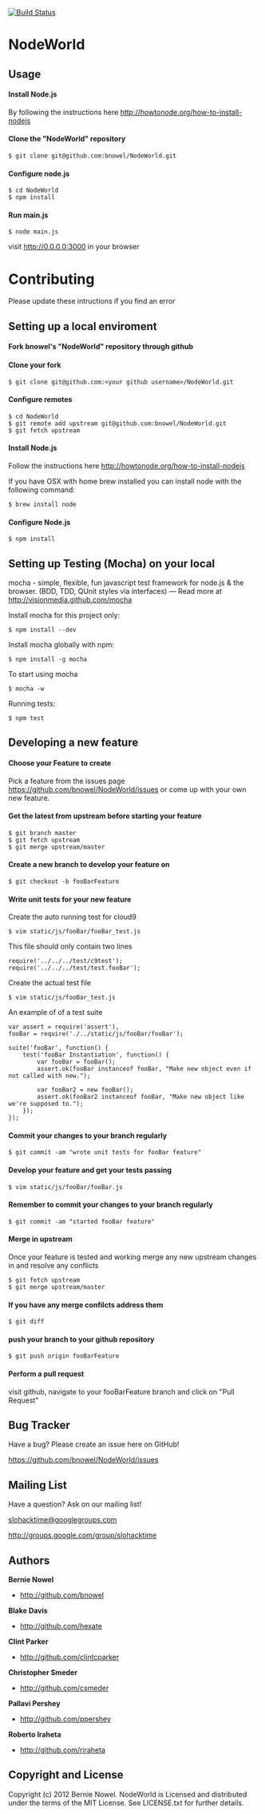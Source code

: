 [![Build Status](https://secure.travis-ci.org/clintcparker/NodeWorld.png?branch=master)](http://travis-ci.org/clintcparker/NodeWorld)



NodeWorld
=========


Usage
-----

#### Install Node.js 

By following the instructions here http://howtonode.org/how-to-install-nodejs

#### Clone the "NodeWorld" repository

    $ git clone git@github.com:bnowel/NodeWorld.git

#### Configure node.js

    $ cd NodeWorld
    $ npm install

#### Run main.js

    $ node main.js

visit http://0.0.0.0:3000 in your browser


Contributing
============
Please update these intructions if you find an error

Setting up a local enviroment
-----------------------------
#### Fork bnowel's "NodeWorld" repository through github

#### Clone your fork

    $ git clone git@github.com:<your github username>/NodeWorld.git

#### Configure remotes 

    $ cd NodeWorld
    $ git remote add upstream git@github.com:bnowel/NodeWorld.git
    $ git fetch upstream

#### Install Node.js

 Follow the instructions here http://howtonode.org/how-to-install-nodejs

 If you have OSX with home brew installed you can install node with the following command:

    $ brew install node

#### Configure Node.js

    $ npm install

Setting up Testing (Mocha) on your local
------------------------------
mocha - simple, flexible, fun javascript test framework for node.js & the browser. (BDD, TDD, QUnit styles via interfaces) — Read more at http://visionmedia.github.com/mocha

Install mocha for this project only:
    
    $ npm install --dev

Install mocha globally with npm:

    $ npm install -g mocha

To start using mocha

    $ mocha -w

Running tests:

    $ npm test

Developing a new feature
------------------------
#### Choose your Feature to create
Pick a feature from the issues page https://github.com/bnowel/NodeWorld/issues or come up with your own new feature.

#### Get the latest from upstream before starting your feature

    $ git branch master
    $ git fetch upstream
    $ git merge upstream/master

#### Create a new branch to develop your feature on

    $ git checkout -b fooBarFeature

#### Write unit tests for your new feature

Create the auto running test for cloud9

    $ vim static/js/fooBar/fooBar_test.js
    
This file should only contain two lines
    
    require('../../../test/c9test');
    require('../../../test/test.fooBar');
    
Create the actual test file
    
    $ vim static/js/fooBar_test.js
    
An example of of a test suite
    
    var assert = require('assert'),
    fooBar = require('./../static/js/fooBar/fooBar');
  
    suite('fooBar', function() {
        test('fooBar Instantiation', function() {
            var fooBar = fooBar();
            assert.ok(fooBar instanceof fooBar, "Make new object even if not called with new.");
            
            var fooBar2 = new fooBar();
            assert.ok(fooBar2 instanceof fooBar, "Make new object like we're supposed to.");
        });
    });

#### Commit your changes to your branch regularly

    $ git commit -am "wrote unit tests for fooBar feature"

#### Develop your feature and get your tests passing

    $ vim static/js/fooBar/fooBar.js

#### Remember to commit your changes to your branch regularly

    $ git commit -am "started fooBar feature"

#### Merge in upstream
Once your feature is tested and working merge any new upstream changes in and resolve any conflicts

    $ git fetch upstream
    $ git merge upstream/master

#### If you have any merge confilcts address them

    $ git diff

#### push your branch to your github repository

    $ git push origin fooBarFeature

#### Perform a pull request

visit github, navigate to your fooBarFeature branch and click on "Pull Request"

Bug Tracker
-----------

Have a bug? Please create an issue here on GitHub!

https://github.com/bnowel/NodeWorld/issues


Mailing List
------------

Have a question? Ask on our mailing list!

slohacktime@googlegroups.com

http://groups.google.com/group/slohacktime


Authors
-------

**Bernie Nowel**

+ http://github.com/bnowel

**Blake Davis**

+ http://github.com/hexate

**Clint Parker**

+ http://github.com/clintcparker

**Christopher Smeder**

+ http://github.com/csmeder

**Pallavi Pershey**

+ http://github.com/ppershey

**Roberto Iraheta**

+ http://github.com/riraheta

Copyright and License
---------------------

Copyright (c) 2012 Bernie Nowel. NodeWorld is Licensed and distributed under the terms of the MIT License. See LICENSE.txt for further details. 

